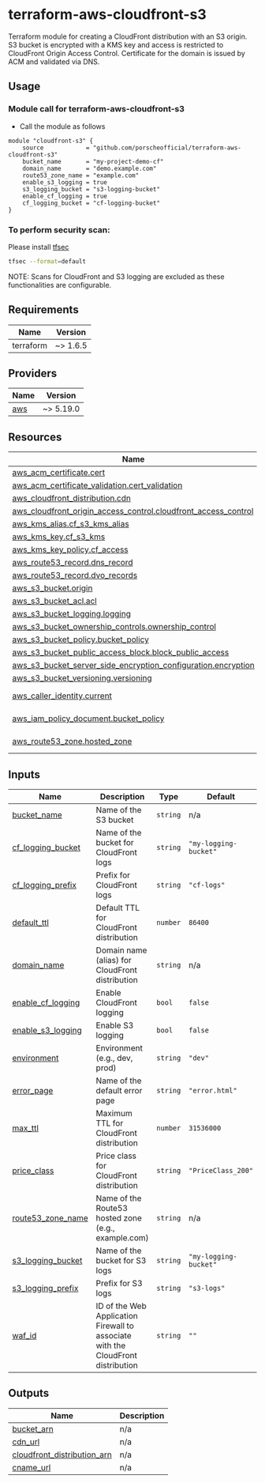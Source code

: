 # terraform-aws-cloudfront-s3

Terraform module for creating a CloudFront distribution with an S3 origin.
S3 bucket is encrypted with a KMS key and access is restricted to CloudFront Origin Access Control.
Certificate for the domain is issued by ACM and validated via DNS.

## Usage

### Module call for terraform-aws-cloudfront-s3

* Call the module as follows

```hcl
module "cloudfront-s3" {
    source            = "github.com/porscheofficial/terraform-aws-cloudfront-s3"
    bucket_name       = "my-project-demo-cf"
    domain_name       = "demo.example.com"
    route53_zone_name = "example.com"
    enable_s3_logging = true
    s3_logging_bucket = "s3-logging-bucket"
    enable_cf_logging = true
    cf_logging_bucket = "cf-logging-bucket"
}
```

### To perform security scan:
Please install [tfsec](https://github.com/aquasecurity/tfsec)

```bash
tfsec --format=default
```
NOTE: Scans for CloudFront and S3 logging are excluded as these functionalities are configurable.

## Requirements

| Name      | Version  |
|-----------|----------|
| terraform | ~> 1.6.5 |

## Providers

| Name                                                                | Version   |
|---------------------------------------------------------------------|-----------|
| [aws](https://registry.terraform.io/providers/hashicorp/aws/latest) | ~> 5.19.0 |

## Resources

| Name | Type |
|------|------|
| [aws_acm_certificate.cert](https://registry.terraform.io/providers/hashicorp/aws/latest/docs/resources/acm_certificate) | resource |
| [aws_acm_certificate_validation.cert_validation](https://registry.terraform.io/providers/hashicorp/aws/latest/docs/resources/acm_certificate_validation) | resource |
| [aws_cloudfront_distribution.cdn](https://registry.terraform.io/providers/hashicorp/aws/latest/docs/resources/cloudfront_distribution) | resource |
| [aws_cloudfront_origin_access_control.cloudfront_access_control](https://registry.terraform.io/providers/hashicorp/aws/latest/docs/resources/cloudfront_origin_access_control) | resource |
| [aws_kms_alias.cf_s3_kms_alias](https://registry.terraform.io/providers/hashicorp/aws/latest/docs/resources/kms_alias) | resource |
| [aws_kms_key.cf_s3_kms](https://registry.terraform.io/providers/hashicorp/aws/latest/docs/resources/kms_key) | resource |
| [aws_kms_key_policy.cf_access](https://registry.terraform.io/providers/hashicorp/aws/latest/docs/resources/kms_key_policy) | resource |
| [aws_route53_record.dns_record](https://registry.terraform.io/providers/hashicorp/aws/latest/docs/resources/route53_record) | resource |
| [aws_route53_record.dvo_records](https://registry.terraform.io/providers/hashicorp/aws/latest/docs/resources/route53_record) | resource |
| [aws_s3_bucket.origin](https://registry.terraform.io/providers/hashicorp/aws/latest/docs/resources/s3_bucket) | resource |
| [aws_s3_bucket_acl.acl](https://registry.terraform.io/providers/hashicorp/aws/latest/docs/resources/s3_bucket_acl) | resource |
| [aws_s3_bucket_logging.logging](https://registry.terraform.io/providers/hashicorp/aws/latest/docs/resources/s3_bucket_logging) | resource |
| [aws_s3_bucket_ownership_controls.ownership_control](https://registry.terraform.io/providers/hashicorp/aws/latest/docs/resources/s3_bucket_ownership_controls) | resource |
| [aws_s3_bucket_policy.bucket_policy](https://registry.terraform.io/providers/hashicorp/aws/latest/docs/resources/s3_bucket_policy) | resource |
| [aws_s3_bucket_public_access_block.block_public_access](https://registry.terraform.io/providers/hashicorp/aws/latest/docs/resources/s3_bucket_public_access_block) | resource |
| [aws_s3_bucket_server_side_encryption_configuration.encryption](https://registry.terraform.io/providers/hashicorp/aws/latest/docs/resources/s3_bucket_server_side_encryption_configuration) | resource |
| [aws_s3_bucket_versioning.versioning](https://registry.terraform.io/providers/hashicorp/aws/latest/docs/resources/s3_bucket_versioning) | resource |
| [aws_caller_identity.current](https://registry.terraform.io/providers/hashicorp/aws/latest/docs/data-sources/caller_identity) | data source |
| [aws_iam_policy_document.bucket_policy](https://registry.terraform.io/providers/hashicorp/aws/latest/docs/data-sources/iam_policy_document) | data source |
| [aws_route53_zone.hosted_zone](https://registry.terraform.io/providers/hashicorp/aws/latest/docs/data-sources/route53_zone) | data source |

## Inputs

| Name | Description | Type | Default | Required |
|------|-------------|------|---------|:--------:|
| <a name="input_bucket_name"></a> [bucket\_name](#input\_bucket\_name) | Name of the S3 bucket | `string` | n/a | yes |
| <a name="input_cf_logging_bucket"></a> [cf\_logging\_bucket](#input\_cf\_logging\_bucket) | Name of the bucket for CloudFront logs | `string` | `"my-logging-bucket"` | no |
| <a name="input_cf_logging_prefix"></a> [cf\_logging\_prefix](#input\_cf\_logging\_prefix) | Prefix for CloudFront logs | `string` | `"cf-logs"` | no |
| <a name="input_default_ttl"></a> [default\_ttl](#input\_default\_ttl) | Default TTL for CloudFront distribution | `number` | `86400` | no |
| <a name="input_domain_name"></a> [domain\_name](#input\_domain\_name) | Domain name (alias) for CloudFront distribution | `string` | n/a | yes |
| <a name="input_enable_cf_logging"></a> [enable\_cf\_logging](#input\_enable\_cf\_logging) | Enable CloudFront logging | `bool` | `false` | no |
| <a name="input_enable_s3_logging"></a> [enable\_s3\_logging](#input\_enable\_s3\_logging) | Enable S3 logging | `bool` | `false` | no |
| <a name="input_environment"></a> [environment](#input\_environment) | Environment (e.g., dev, prod) | `string` | `"dev"` | no |
| <a name="input_error_page"></a> [error\_page](#input\_error\_page) | Name of the default error page | `string` | `"error.html"` | no |
| <a name="input_max_ttl"></a> [max\_ttl](#input\_max\_ttl) | Maximum TTL for CloudFront distribution | `number` | `31536000` | no |
| <a name="input_price_class"></a> [price\_class](#input\_price\_class) | Price class for CloudFront distribution | `string` | `"PriceClass_200"` | no |
| <a name="input_route53_zone_name"></a> [route53\_zone\_name](#input\_route53\_zone\_name) | Name of the Route53 hosted zone (e.g., example.com) | `string` | n/a | yes |
| <a name="input_s3_logging_bucket"></a> [s3\_logging\_bucket](#input\_s3\_logging\_bucket) | Name of the bucket for S3 logs | `string` | `"my-logging-bucket"` | no |
| <a name="input_s3_logging_prefix"></a> [s3\_logging\_prefix](#input\_s3\_logging\_prefix) | Prefix for S3 logs | `string` | `"s3-logs"` | no |
| <a name="input_waf_id"></a> [waf\_id](#input\_waf\_id) | ID of the Web Application Firewall to associate with the CloudFront distribution | `string` | `""` | no |

## Outputs

| Name | Description |
|------|-------------|
| <a name="output_bucket_arn"></a> [bucket\_arn](#output\_bucket\_arn) | n/a |
| <a name="output_cdn_url"></a> [cdn\_url](#output\_cdn\_url) | n/a |
| <a name="output_cloudfront_distribution_arn"></a> [cloudfront\_distribution\_arn](#output\_cloudfront\_distribution\_arn) | n/a |
| <a name="output_cname_url"></a> [cname\_url](#output\_cname\_url) | n/a |